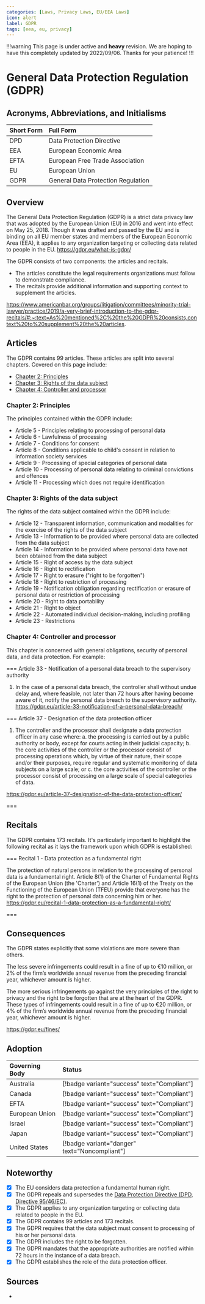 ```yaml
---
categories: [Laws, Privacy Laws, EU/EEA Laws]
icon: alert
label: GDPR
tags: [eea, eu, privacy]
---
```


!!!warning
This page is under active and **heavy** revision. We are hoping to have this completely updated by 2022/09/06. Thanks for your patience!
!!!

# General Data Protection Regulation (GDPR)

## Acronyms, Abbreviations, and Initialisms

Short Form | Full Form
:--- | :---
DPD | Data Protection Directive
EEA | European Economic Area
EFTA | European Free Trade Association
EU | European Union
GDPR | General Data Protection Regulation

## Overview

The General Data Protection Regulation (GDPR) is a strict data privacy law that was adopted by the European Union (EU) in 2016 and went into effect on May 25, 2018. Though it was drafted and passed by the EU and is binding on all EU member states and members of the European Economic Area (EEA), it applies to any organization targeting or collecting data related to people in the EU. https://gdpr.eu/what-is-gdpr/

The GDPR consists of two components: the articles and recitals.

- The articles constitute the legal requirements organizations must follow to demonstrate compliance.
- The recitals provide additional information and supporting context to supplement the articles.

https://www.americanbar.org/groups/litigation/committees/minority-trial-lawyer/practice/2019/a-very-brief-introduction-to-the-gdpr-recitals/#:~:text=As%20mentioned%2C%20the%20GDPR%20consists,context%20to%20supplement%20the%20articles.

## Articles

The GDPR contains 99 articles. These articles are split into several chapters. Covered on this page include:

- [Chapter 2: Principles](#chapter-2-principles)
- [Chapter 3: Rights of the data subject](#chapter-3-rights-of-the-data-subject)
- [Chapter 4: Controller and processor](#chapter-4-controller-and-processor)

### Chapter 2: Principles

The principles contained within the GDPR include:

- Article 5 - Principles relating to processing of personal data
- Article 6 - Lawfulness of processing
- Article 7 - Conditions for consent
- Article 8 - Conditions applicable to child's consent in relation to information society services
- Article 9 - Processing of special categories of personal data
- Article 10 - Processing of personal data relating to criminal convictions and offences
- Article 11 - Processing which does not require identification

### Chapter 3: Rights of the data subject

The rights of the data subject contained within the GDPR include:

- Article 12 - Transparent information, communication and modalities for the exercise of the rights of the data subject
- Article 13 - Information to be provided where personal data are collected from the data subject
- Article 14 - Information to be provided where personal data have not been obtained from the data subject
- Article 15 - Right of access by the data subject
- Article 16 - Right to rectification
- Article 17 - Right to erasure ("right to be forgotten")
- Article 18 - Right to restriction of processing
- Article 19 - Notification obligation regarding rectification or erasure of personal data or restriction of processing
- Article 20 - Right to data portability
- Article 21 - Right to object
- Article 22 - Automated individual decision-making, including profiling
- Article 23 - Restrictions

### Chapter 4: Controller and processor

This chapter is concerned with general obligations, security of personal data, and data protection. For example:

=== Article 33 - Notification of a personal data breach to the supervisory authority

1. In the case of a personal data breach, the controller shall without undue delay and, where feasible, not later than 72 hours after having become aware of it, notify the personal data breach to the supervisory authority. https://gdpr.eu/article-33-notification-of-a-personal-data-breach/

=== Article 37 - Designation of the data protection officer

1. The controller and the processor shall designate a data protection officer in any case where:
    a. the processing is carried out by a public authority or body, except for courts acting in their judicial capacity;
    b. the core activities of the controller or the processor consist of processing operations which, by virtue of their nature, their scope and/or their purposes, require regular and systematic monitoring of data subjects on a large scale; or
    c. the core activities of the controller or the processor consist of processing on a large scale of special categories of data.

https://gdpr.eu/article-37-designation-of-the-data-protection-officer/

===

## Recitals

The GDPR contains 173 recitals. It's particularly important to highlight the following recital as it lays the framework upon which GDPR is established:

=== Recital 1 - Data protection as a fundamental right

The protection of natural persons in relation to the processing of personal data is a fundamental right. Article 8(1) of the Charter of Fundamental Rights of the European Union (the 'Charter') and Article 16(1) of the Treaty on the Functioning of the European Union (TFEU) provide that everyone has the right to the protection of personal data concerning him or her. https://gdpr.eu/recital-1-data-protection-as-a-fundamental-right/

===

## Consequences

The GDPR states explicitly that some violations are more severe than others.

The less severe infringements could result in a fine of up to €10 million, or 2% of the firm’s worldwide annual revenue from the preceding financial year, whichever amount is higher.

The more serious infringements go against the very principles of the right to privacy and the right to be forgotten that are at the heart of the GDPR. These types of infringements could result in a fine of up to €20 million, or 4% of the firm’s worldwide annual revenue from the preceding financial year, whichever amount is higher.

https://gdpr.eu/fines/

## Adoption

Governing Body | Status
:--- | :---
Australia | [!badge variant="success" text="Compliant"]
Canada | [!badge variant="success" text="Compliant"]
EFTA | [!badge variant="success" text="Compliant"]
European Union | [!badge variant="success" text="Compliant"]
Israel | [!badge variant="success" text="Compliant"]
Japan | [!badge variant="success" text="Compliant"]
United States | [!badge variant="danger" text="Noncompliant"]

## Noteworthy

- [x] The EU considers data protection a fundamental human right.
- [x] The GDPR repeals and supersedes the [Data Protection Directive (DPD, Directive 95/46/EC)](/laws/directive-95-46-ec.md).
- [x] The GDPR applies to any organization targeting or collecting data related to people in the EU.
- [x] The GDPR contains 99 articles and 173 recitals.
- [x] The GDPR requires that the data subject must consent to processing of his or her personal data.
- [x] The GDPR includes the right to be forgotten.
- [x] The GDPR mandates that the appropriate authorities are notified within 72 hours in the instance of a data breach.
- [x] The GDPR establishes the role of the data protection officer.

## Sources

- 